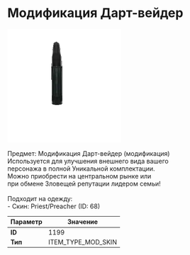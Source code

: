 # Модификация Дарт-вейдер

![Item Image](../img/1199.webp?raw=true)

Предмет: Модификация Дарт-вейдер (модификация)<br>Используется для улучшения внешнего вида вашего<br>персонажа в полной Уникальной комплектации.<br>Можно приобрести на центральном рынке или<br>при обмене Зловещей репутации лидером семьи!<br><br>Подходит на одежду: <br> - Скин: Priest/Preacher (ID: 68)<br>


| Параметр | Значение |
|----------|----------|
| **ID** | 1199 |
| **Тип** | ITEM_TYPE_MOD_SKIN |

